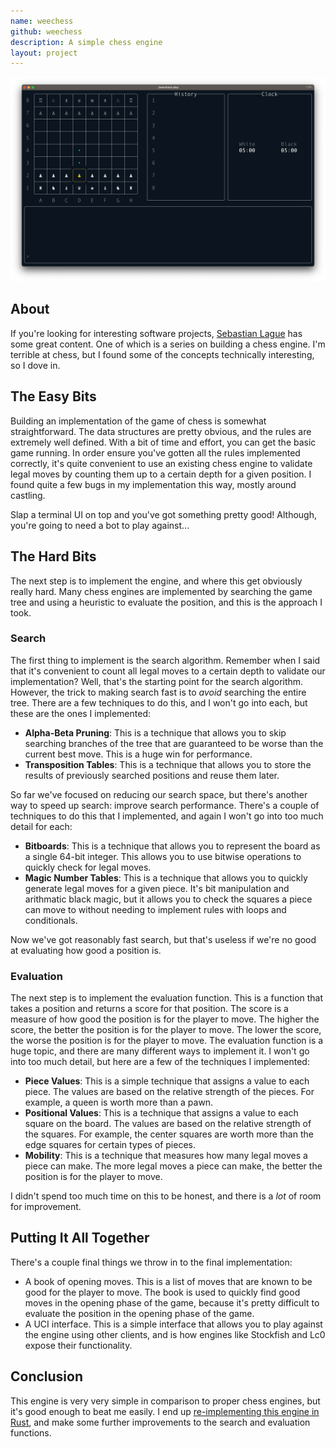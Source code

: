 ```yaml
---
name: weechess
github: weechess
description: A simple chess engine
layout: project
---
```


![Screenshot of Weechess](/assets/screenshots/weechess-01.webp)

## About

If you're looking for interesting software projects,
[Sebastian Lague](https://www.youtube.com/@SebastianLague) has
some great content. One of which is a series on building a chess engine. I'm terrible
at chess, but I found some of the concepts technically interesting, so I dove in.

## The Easy Bits

Building an implementation of the game of chess is somewhat straightforward. The data structures
are pretty obvious, and the rules are extremely well defined. With a bit of time
and effort, you can get the basic game running. In order ensure you've gotten all
the rules implemented correctly, it's quite convenient to use an existing chess engine
to validate legal moves by counting them up to a certain depth for a given position. I
found quite a few bugs in my implementation this way, mostly around castling.

Slap a terminal UI on top and you've got something pretty good! Although, you're going
to need a bot to play against...

## The Hard Bits

The next step is to implement the engine, and where this get obviously really hard. Many chess
engines are implemented by searching the game tree and using a heuristic to evaluate the position,
and this is the approach I took.

### Search

The first thing to implement is the search algorithm. Remember when I said that it's convenient 
to count all legal moves to a certain depth to validate our implementation? Well, that's the
starting point for the search algorithm. However, the trick to making search fast is to _avoid_
searching the entire tree. There are a few techniques to do this, and I won't go into each,
but these are the ones I implemented:
 - **Alpha-Beta Pruning**: This is a technique that allows you to skip searching branches of the tree
   that are guaranteed to be worse than the current best move. This is a huge win for performance.
 - **Transposition Tables**: This is a technique that allows you to store the results of previously
   searched positions and reuse them later.

So far we've focused on reducing our search space, but there's another way to speed up search: improve
search performance. There's a couple of techniques to do this that I implemented, and again I won't
go into too much detail for each:
 - **Bitboards**: This is a technique that allows you to represent the board as a single 64-bit integer. This
   allows you to use bitwise operations to quickly check for legal moves.
 - **Magic Number Tables**: This is a technique that allows you to quickly generate legal moves for a given
   piece. It's bit manipulation and arithmatic black magic, but it allows you to check the squares a piece
   can move to without needing to implement rules with loops and conditionals.

Now we've got reasonably fast search, but that's useless if we're no good at evaluating how good a position is.

### Evaluation

The next step is to implement the evaluation function. This is a function that takes a position and returns a score
for that position. The score is a measure of how good the position is for the player to move. The higher the score,
the better the position is for the player to move. The lower the score, the worse the position is for the player to move.
The evaluation function is a huge topic, and there are many different ways to implement it. I won't go into
too much detail, but here are a few of the techniques I implemented:
 - **Piece Values**: This is a simple technique that assigns a value to each piece. The values are based on the
   relative strength of the pieces. For example, a queen is worth more than a pawn.
 - **Positional Values**: This is a technique that assigns a value to each square on the board. The values are
   based on the relative strength of the squares. For example, the center squares are worth more than the edge
   squares for certain types of pieces.
 - **Mobility**: This is a technique that measures how many legal moves a piece can make. The more legal moves
   a piece can make, the better the position is for the player to move.

I didn't spend too much time on this to be honest, and there is a _lot_ of room for improvement.

## Putting It All Together

There's a couple final things we throw in to the final implementation:
 * A book of opening moves. This is a list of moves that are known to be good for the player to move. The
   book is used to quickly find good moves in the opening phase of the game, because it's pretty difficult
   to evaluate the position in the opening phase of the game.
 * A UCI interface. This is a simple interface that allows you to play against the engine using other clients,
   and is how engines like Stockfish and Lc0 expose their functionality.

## Conclusion

This engine is very very simple in comparison to proper chess engines, but it's good enough to beat me easily.
I end up [re-implementing this engine in Rust](/projects/weechess-rs.html), and make some further improvements
to the search and evaluation functions.

